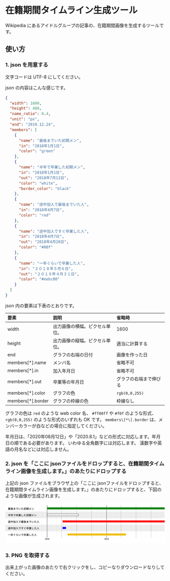 # 在籍期間タイムライン生成ツール

Wikipedia にあるアイドルグループの記事の、在籍期間画像を生成するツールです。


## 使い方

### 1. json を用意する

文字コードは UTF-8 にしてください。

json の内容はこんな感じです。

```json
{
  "width": 1600,
  "height": 400,
  "name_ratio": 0.4,
  "unit": "px",
  "end": "2019.12.24",
  "members": [
    {
      "name": "最後までいた初期メン",
      "in": "2018年1月1日",
      "color": "green"
    },
    {
      "name": "半年で卒業した初期メン",
      "in": "2018年1月1日",
      "out": "2018年7月12日",
      "color": "white",
      "border_color": "black"
    },
    {
      "name": "途中加入で最後までいた人",
      "in": "2018年4月7日",
      "color": "red"
    },
    {
      "name": "途中加入ですぐ卒業した人",
      "in": "2018年4月7日",
      "out": "2018年4月28日",
      "color": "#00f"
    },
    {
      "name": "一年ぐらいで卒業した人",
      "in": "２０１８年５月６日",
      "out": "２０１９年４月３１日",
      "color": "#eebc00"
    }
  ]
}
```

json 内の要素は下表のとおりです。

|要素|説明|省略時|
|:--|:--|:--|
|width|出力画像の横幅。ピクセル単位。|1600|
|height|出力画像の縦幅。ピクセル単位。|適当に計算する|
|end|グラフの右端の日付|画像を作った日|
|members\[*\].name|メンバ名|省略不可|
|members\[*\].in|加入年月日|省略不可|
|members\[*\].out|卒業等の年月日|グラフの右端まで伸びる|
|members\[*\].color|グラフの色|`rgb(0,0,255)`|
|members\[*\].border|グラフの枠線の色|枠線なし|

グラフの色は `red` のような web color 名、 `#ff00ff` や `#f0f` のような形式、 `rgb(0,0,255)` のような形式のいずれも OK です。
`members\[*\].border` は、メンバーカラーが白などの場合に指定してください。

年月日は、「2020年08月12日」や「2020.8.1」などの形式に対応します。年月日の順である必要があります。
いわゆる全角数字には対応します。
漢数字や英語の月名などには対応しません。

### 2. json を「ここに jsonファイルをドロップすると、在籍期間タイムライン画像を生成します。」のあたりにドロップする

上記の json ファイルをブラウザ上の「ここに jsonファイルをドロップすると、在籍期間タイムライン画像を生成します。」のあたりにドロップすると、下図のような画像が生成されます。

![上記の json によって作られる画像](affiliation-chart.png "在籍期間タイムライン画像")

### 3. PNG を取得する

出来上がった画像のあたりで右クリックをし、コピーなりダウンロードなりしてください。

